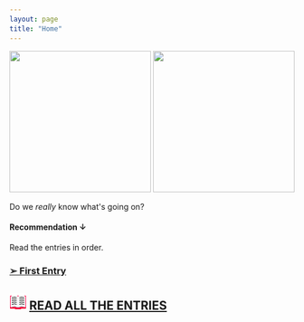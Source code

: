 ```yaml
---
layout: page
title: "Home"
---
```

<div>
<img src="https://c.tenor.com/x-XKjAgiS6YAAAAi/agenturleben-agencylife.gif" width="250" height="250"> <img src="https://c.tenor.com/x-XKjAgiS6YAAAAi/agenturleben-agencylife.gif" width="250" height="250">
</div>

Do we <i>really</i> know what's going on?

#### Recommendation ↓
Read the entries in order.

### [➢ First Entry](https://clxrityy.github.io/entries/entry1/)
## <img src="icons/book.gif" width="30" height="30"> [READ ALL THE ENTRIES](https://clxrityy.github.io/entries/home/)
